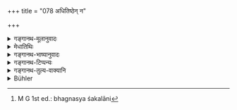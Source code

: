 +++
title = "078 अधितिष्ठेन् न"

+++

<details><summary>गङ्गानथ-मूलानुवादः</summary>

One who is desirous of living a long life, shall not step on hair, nor on ashes, bones and potsherds; or on cotton-seed or chaff.—(78)
</details>

<details><summary>मेधातिथिः</summary>

**कपालिकाः** भग्नशकलानि[^१५८] । **दीर्घम् आयुः** । व्याख्याता द्वितीया ॥ ४.७८ ॥


[^१५८]:
     M G 1st ed.: bhagnasya śakalāni
</details>

<details><summary>गङ्गानथ-भाष्यानुवादः</summary>

‘*Potsherds*’—broken pieces of earthenware.

‘*Long life*’— This use of the Accusative has been already explained.—(78)
</details>

<details><summary>गङ्गानथ-टिप्पन्यः</summary>

This verse is quoted in *Aparārka* (p. 183).
</details>

<details><summary>गङ्गानथ-तुल्य-वाक्यानि</summary>

*Gautama* (9.16).—‘He shall not stand upon ashes, hairs, chaff,
potsherds and unclean things.’

*Baudhāyana* (1.3.37).—‘He shall not stand upon ashes, bones, hairs,
chaff, potsherds, and bath-water.’

*Āpastamba* (2.20.11).—‘Standing upon ashes and chaff.’

*Viṣṇu* (63.24-25).—‘He shall not stand upon chaff, potsherds, bones,
ashes and embers; nor on cotton-seeds.’

*Viṣṇu* (Aparārka, p. 183).—‘He shall not stand on the roadcrossing, nor
under a tree at night, nor in an empty house, nor in a slaughter-house or a prison.’

*Yājñavalkya* (1.139),—‘He shall avoid all incompatible acts, as also
the smoke issuing from a dead body, and swimming in the river; also standing upon hairs, ashes, chaff, embers, and potsherds.’

*Śaṅkha-Likhita* (Aparārka, p. 183).—‘He shall not stand upon a heap of
grass or a heap of pebbles.’
</details>

<details><summary>Bühler</summary>

078	Let him not step on hair, ashes, bones, potsherds, cotton-seed or chaff, if he desires long life.
</details>
